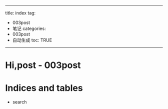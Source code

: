 
---
title: index 
tag: 
- 003post 
- 笔记
categories:
- 003post 
- 自动生成
toc: TRUE
---
 
<h1 id="hipost---003post">Hi,post - 003post</h1>
<h1 id="indices-and-tables">Indices and tables</h1>
<ul>
<li>search</li>
</ul>
